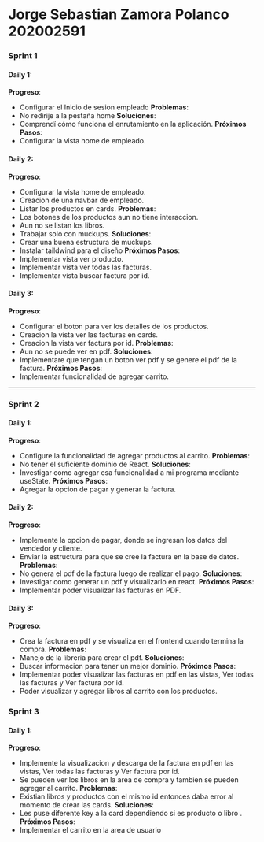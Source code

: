 # Jorge Sebastian Zamora Polanco 202002591

### Sprint 1

#### Daily 1: 
**Progreso**:  
- Configurar el Inicio de sesion empleado
**Problemas**:  
- No redirije a la pestaña home
**Soluciones**:  
- Comprendí cómo funciona el enrutamiento en la aplicación.
**Próximos Pasos**:  
- Configurar la vista home de empleado.

#### Daily 2:
**Progreso**:  
- Configurar la vista home de empleado.
- Creacion de una navbar de empleado.
- Listar los productos en cards.
**Problemas**:  
- Los botones de los productos aun no tiene interaccion.
- Aun no se listan los libros.
- Trabajar solo con muckups.
**Soluciones**:  
- Crear una buena estructura de muckups.
- Instalar taildwind para el diseño
**Próximos Pasos**:  
- Implementar vista ver producto.
- Implementar vista ver todas las facturas.
- Implementar vista buscar factura por id.

#### Daily 3:
**Progreso**:  
- Configurar el boton para ver los detalles de los productos.
- Creacion la vista ver las facturas en cards.
- Creacion la vista ver factura por id.
**Problemas**:  
- Aun no se puede ver en pdf.
**Soluciones**:  
- Implementare que tengan un boton ver pdf y se genere el pdf de la factura.
**Próximos Pasos**:  
- Implementar funcionalidad de agregar carrito. 


---

### Sprint 2

#### Daily 1: 
**Progreso**:  
- Configure la funcionalidad de agregar productos al carrito.
**Problemas**:  
- No tener el suficiente dominio de React. 
**Soluciones**:  
- Investigar como agregar esa funcionalidad a mi programa mediante useState.
**Próximos Pasos**:  
- Agregar la opcion de pagar y generar la factura.

#### Daily 2:
**Progreso**:  
- Implemente la opcion de pagar, donde se ingresan los datos del vendedor y cliente.
- Enviar la estructura para que se cree la factura en la base de datos.
**Problemas**:  
- No genera el pdf de la factura luego de realizar el pago.
**Soluciones**:  
- Investigar como generar un pdf y visualizarlo en react. 
**Próximos Pasos**:  
- Implementar poder visualizar las facturas en PDF.

#### Daily 3:
**Progreso**:  
- Crea la factura en pdf y se visualiza en el frontend cuando termina la compra. 
**Problemas**:  
- Manejo de la libreria para crear el pdf.
**Soluciones**:  
- Buscar informacion para tener un mejor dominio.
**Próximos Pasos**:  
- Implementar poder visualizar las facturas en pdf en las vistas, Ver todas las facturas y Ver factura por id.
- Poder visualizar y agregar libros al carrito con los productos.

### Sprint 3

#### Daily 1: 
**Progreso**:  
- Implemente la visualizacion y descarga de la factura en pdf en las vistas, Ver todas las facturas y Ver factura por id.
- Se pueden ver los libros en la area de compra y tambien se pueden agregar al carrito.
**Problemas**:  
- Existian libros y productos con el mismo id entonces daba error al momento de crear las cards.
**Soluciones**:  
- Les puse diferente key a la card dependiendo si es producto o libro .  
**Próximos Pasos**:  
- Implementar el carrito en la area de usuario

